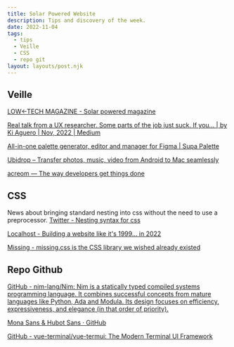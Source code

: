 ```yaml
---
title: Solar Powered Website
description: Tips and discovery of the week.
date: 2022-11-04
tags:
  - tips
  - Veille
  - CSS
  - repo git
layout: layouts/post.njk
---
```


## Veille

[LOW←TECH MAGAZINE - Solar powered magazine](https://solar.lowtechmagazine.com/)

[Real talk from a UX researcher. Some parts of the job just suck. If you… | by Ki Aguero | Nov, 2022 | Medium](https://medium.com/@ki.aguero/real-talk-from-a-ux-researcher-66b0141794bb)

[All-in-one palette generator, editor and manager for Figma | Supa Palette](https://www.supa-palette.com/)

[Ubidrop – Transfer photos, music, video from Android to Mac seamlessly](https://www.ubidrop.com/#pricing)

[acreom — The way developers get things done](https://acreom.com/)

## CSS

News about bringing standard nesting into css without the need to use a preprocessor. [Twitter - Nesting syntax for css](https://twitter.com/css_tools_/status/1587392697857413120)

[Localhost - Building a website like it's 1999... in 2022](https://localghost.dev/blog/building-a-website-like-it-s-1999-in-2022/)

[Missing - missing.css is the CSS library we wished already existed](https://missing.style/)

## Repo Github

[GitHub - nim-lang/Nim: Nim is a statically typed compiled systems programming language. It combines successful concepts from mature languages like Python, Ada and Modula. Its design focuses on efficiency, expressiveness, and elegance (in that order of priority).](https://github.com/nim-lang/Nim)

[Mona Sans & Hubot Sans · GitHub](https://github.com/mona-sans)

[GitHub - vue-terminal/vue-termui: The Modern Terminal UI Framework](https://github.com/vue-terminal/vue-termui)

